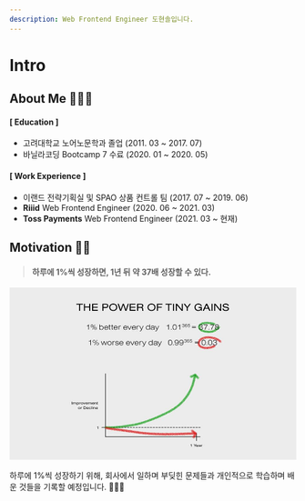 ```yaml
---
description: Web Frontend Engineer 도현솔입니다.
---
```


# Intro

## About Me 👨🏻‍💻

#### [ Education ]

- 고려대학교 노어노문학과 졸업 (2011. 03 ~ 2017. 07)
- 바닐라코딩 Bootcamp 7 수료 (2020. 01 ~ 2020. 05)

#### [ Work Experience ]

- 이랜드 전략기획실 및 SPAO 상품 컨트롤 팀 \(2017. 07 ~ 2019. 06\)
- **Riiid** Web Frontend Engineer \(2020. 06 ~ 2021. 03\)
- **Toss Payments** Web Frontend Engineer \(2021. 03 ~ 현재\)

## Motivation 💪🏻

> #### 하루에 1%씩 성장하면, 1년 뒤 약 37배 성장할 수 있다.

![아주 작은 습관의 힘](./power-of-tiny-gains.jpeg)

하루에 1%씩 성장하기 위해, 회사에서 일하며 부딪힌 문제들과 개인적으로 학습하며 배운 것들을 기록할 예정입니다. 👨🏻‍💻
